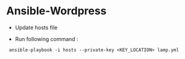 # Ansible-Wordpress

- Update hosts file

- Run following command :
```
 ansible-playbook -i hosts --private-key <KEY_LOCATION> lamp.yml
 ```
